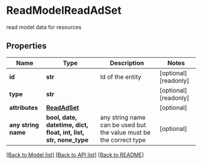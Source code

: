 # ReadModelReadAdSet

read model data for resources

## Properties
Name | Type | Description | Notes
------------ | ------------- | ------------- | -------------
**id** | **str** | Id of the entity | [optional] [readonly] 
**type** | **str** |  | [optional] [readonly] 
**attributes** | [**ReadAdSet**](ReadAdSet.md) |  | [optional] 
**any string name** | **bool, date, datetime, dict, float, int, list, str, none_type** | any string name can be used but the value must be the correct type | [optional]

[[Back to Model list]](../README.md#documentation-for-models) [[Back to API list]](../README.md#documentation-for-api-endpoints) [[Back to README]](../README.md)


